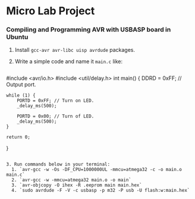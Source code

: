 # Micro Lab Project

### Compiling and Programming AVR with USBASP board in Ubuntu

1. Install `gcc-avr avr-libc uisp avrdude` packages.
2. Write a simple code and name it `main.c` like:

    ```C
#include <avr/io.h>
#include <util/delay.h>
int main() {
    DDRD = 0xFF; // Output port.

    while (1) {
        PORTD = 0xFF; // Turn on LED.
        _delay_ms(500);

        PORTD = 0x00; // Turn of LED.
        _delay_ms(500);
    }

    return 0;
}
```

3. Run commands below in your terminal:
  1. `avr-gcc -w -Os -DF_CPU=1000000UL -mmcu=atmega32 -c -o main.o main.c`
  2. `avr-gcc -w -mmcu=atmega32 main.o -o main`
  3. `avr-objcopy -O ihex -R .eeprom main main.hex`
  4. `sudo avrdude -F -V -c usbasp -p m32 -P usb -U flash:w:main.hex`
